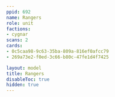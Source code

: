 ```yaml
---
ppid: 692
name: Rangers
role: unit
factions:
- cygnar
scans: 2
cards:
- 0c5caa98-9c63-35ba-809a-816ef0afcc79
- 269a73e2-f0ed-3c66-b80c-47fe1d4f7425

layout: model
title: Rangers
disableToc: true
hidden: true
---
```

